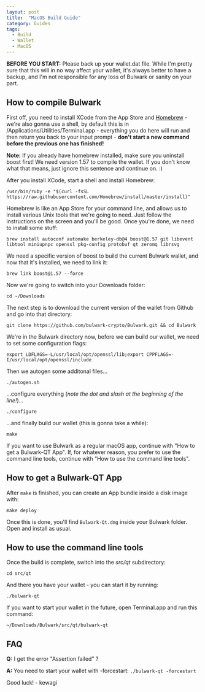 ```yaml
---
layout: post
title:  "MacOS Build Guide"
category: Guides
tags:
  - Build
  - Wallet
  - MacOS
---
```


**BEFORE YOU START:** Please back up your wallet.dat file. While I'm pretty sure that this will in no way affect your wallet, it's always better to have a backup, and I'm not responsible for any loss of Bulwark or sanity on your part.

## How to compile Bulwark

First off, you need to install XCode from the App Store and [Homebrew](https://brew.sh/index_de.html) - we're also gonna use a shell, by default this is in /Applications/Utilities/Terminal.app - everything you do here will run and then return you back to your input prompt - **don't start a new command before the previous one has finished!**

**Note:** If you already have homebrew installed, make sure you uninstall boost first! We need version 1.57 to compile the wallet. If you don't know what that means, just ignore this sentence and continue on. :)

After you install XCode, start a shell and install Homebrew:

```/usr/bin/ruby -e "$(curl -fsSL https://raw.githubusercontent.com/Homebrew/install/master/install)"```

Homebrew is like an App Store for your command line, and allows us to install various Unix tools that we're going to need. Just follow the instructions on the screen and you'll be good. Once you're done, we need to install some stuff:

```brew install autoconf automake berkeley-db@4 boost@1.57 git libevent libtool miniupnpc openssl pkg-config protobuf qt zeromq librsvg```

We need a specific version of boost to build the current Bulwark wallet, and now that it's installed, we need to link it:

```brew link boost@1.57 --force```

Now we're going to switch into your Downloads folder:

```cd ~/Downloads```

The next step is to download the current version of the wallet from Github and go into that directory:

```git clone https://github.com/bulwark-crypto/Bulwark.git && cd Bulwark```

We're in the Bulwark directory now, before we can build our wallet, we need to set some configuration flags:

```export LDFLAGS=-L/usr/local/opt/openssl/lib;export CPPFLAGS=-I/usr/local/opt/openssl/include```

Then we autogen some additonal files...

```./autogen.sh```

...configure everything (*note the dot and slash at the beginning of the line!*)...

```./configure```

...and finally build our wallet (this is gonna take a while):

```make```

If you want to use Bulwark as a regular macOS app, continue with "How to get a Bulwark-QT App". If, for whatever reason, you prefer to use the command line tools, continue with "How to use the command line tools".

## How to get a Bulwark-QT App

After `make` is finished, you can create an App bundle inside a disk image with:

```make deploy```

Once this is done, you'll find `Bulwark-Qt.dmg` inside your Bulwark folder. Open and install as usual.

## How to use the command line tools

Once the build is complete, switch into the *src/qt* subdirectory:

```cd src/qt```

And there you have your wallet - you can start it by running:

```./bulwark-qt```

If you want to start your wallet in the future, open Terminal.app and run this command:

```~/Downloads/Bulwark/src/qt/bulwark-qt```

## FAQ

**Q:** I get the error "Assertion failed" ?

**A:** You need to start your wallet with -forcestart: `./bulwark-qt -forcestart`

Good luck! - kewagi
